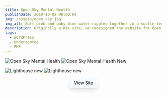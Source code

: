 ```yaml
---
title: Open Sky Mental Health
publishDate: 2019-10-02 00:00:00
img: /assets/open-sky.jpg
img_alt: Soft pink and baby blue water ripples together in a subtle texture.
description: Originally a Wix site, we redesigned the website for Open Sky Mental Health
tags:
  - WordPress
  - Underscores
  - PHP
---
```


![Open Sky Mental Health](https://ik.imagekit.io/boxhuwbys/open.webp?updatedAt=1713921977148)
![Open Sky Mental Health New](https://ik.imagekit.io/boxhuwbys/open-sky-1.webp?updatedAt=1713922121772)

![Lighthouse new](https://ik.imagekit.io/boxhuwbys/open-sky-lighthouse-mobile.png?updatedAt=1713982073845)
![Lighthouse new](https://ik.imagekit.io/boxhuwbys/open-sky-lighthouse.png?updatedAt=1713982074020)

<div class="flex justify-center">
<a href="https://jagyepong.com/openskymentalhealth/" target="_blank" class="px-4 py-2 bg-gray-100 no-underline text-black rounded-lg shadow-lg hover:bg-gray-600 transition duration-300 ease-in-out inline-block text-center mx-auto">
 View Site
</a>
</div>

<style>
.flex {
  display: flex;
}

.justify-center {
  justify-content: center;
}

.px-4 {
  padding-left: 1rem;
  padding-right: 1rem;
}

.py-2 {
  padding-top: 0.5rem;
  padding-bottom: 0.5rem;
}

.bg-gray-100 {
  background-color: #f7fafc;
}

.no-underline {
  text-decoration: none;
}

.text-black {
  color: #000000;
}

.rounded-lg {
  border-radius: 0.5rem;
}

.shadow-lg {
  box-shadow: 0 10px 15px -3px rgba(0, 0, 0, 0.1), 0 4px 6px -2px rgba(0, 0, 0, 0.05);
}

.hover\:bg-gray-600:hover {
  background-color: #4a5568;
}

.transition {
  transition-property: background-color;
}

.duration-300 {
  transition-duration: 300ms;
}

.ease-in-out {
  transition-timing-function: cubic-bezier(0.4, 0, 0.2, 1);
}

.inline-block {
  display: inline-block;
}

.text-center {
  text-align: center;
}

.mx-auto {
  margin-left: auto;
  margin-right: auto;
}

  </style>
